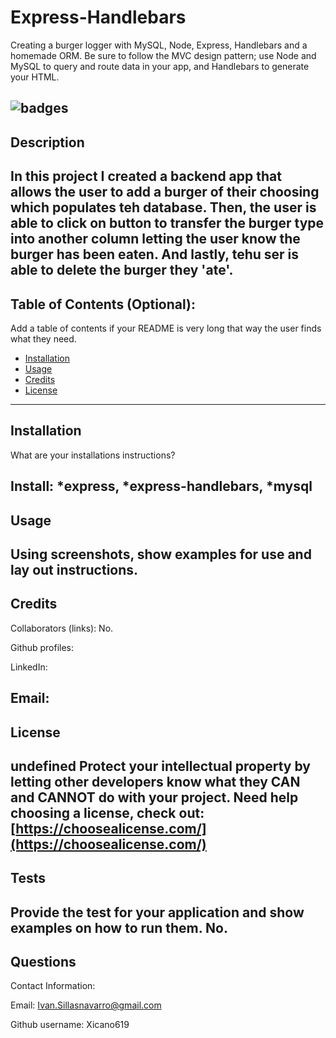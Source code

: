 # Express-Handlebars
Creating a burger logger with MySQL, Node, Express, Handlebars and a homemade ORM. Be sure to follow the MVC design pattern; use Node and MySQL to query and route data in your app, and Handlebars to generate your HTML.

## ![badges](https://img.shields.io/badge/license-undefined-green)

## Description 
In this project I created a backend app that allows the user to add a burger of their choosing which populates teh database. Then, the user is able to click on button to transfer the burger type into another column letting the user know the burger has been eaten. And lastly, tehu ser is able to delete the burger they 'ate'. 
---

## Table of Contents (Optional):
Add a table of contents if your README is very long that way the user finds what they need.

* [Installation](#installation)
* [Usage](#usage)
* [Credits](#credits)
* [License](#license)
---

## Installation
 What are your installations instructions? 
 
 Install:
 *express,
 *express-handlebars,
 *mysql
---

## Usage 
Using screenshots, show examples for use and lay out instructions.
---

## Credits
Collaborators (links): No. 

Github profiles: 

LinkedIn: 

Email: 
----

## License
undefined 
Protect your intellectual property by letting other developers know what they CAN and CANNOT do with your project. 
Need help choosing a license, check out: [https://choosealicense.com/](https://choosealicense.com/)
---

## Tests 
Provide the test for your application and show examples on how to run them.
No.
---

## Questions 

Contact Information: 

Email: Ivan.Sillasnavarro@gmail.com 

Github username: Xicano619

